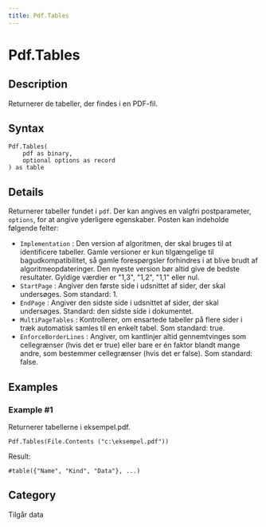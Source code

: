 ```yaml
---
title: Pdf.Tables
---
```


# Pdf.Tables


## Description

Returnerer de tabeller, der findes i en PDF-fil.


## Syntax

```powerquery
Pdf.Tables(
    pdf as binary,
    optional options as record
) as table
```


## Details

Returnerer tabeller fundet i <code>pdf</code>. Der kan angives en valgfri postparameter, <code>options</code>, for at angive yderligere egenskaber. Posten kan indeholde følgende felter:    <ul><li><code>Implementation</code> : Den version af algoritmen, der skal bruges til at identificere tabeller. Gamle versioner er kun tilg&#230;ngelige til bagudkompatibilitet, s&#229; gamle foresp&#248;rgsler forhindres i at blive brudt af algoritmeopdateringer. Den nyeste version b&#248;r altid give de bedste resultater. Gyldige v&#230;rdier er &quot;1,3&quot;, &quot;1,2&quot;, &quot;1,1&quot; eller nul.</li><li><code>StartPage</code> : Angiver den f&#248;rste side i udsnittet af sider, der skal unders&#248;ges. Som standard: 1.</li><li><code>EndPage</code> : Angiver den sidste side i udsnittet af sider, der skal unders&#248;ges. Standard: den sidste side i dokumentet.</li><li><code>MultiPageTables</code> : Kontrollerer, om ensartede tabeller p&#229; flere sider i tr&#230;k automatisk samles til en enkelt tabel. Som standard: true.</li><li><code>EnforceBorderLines</code> : Angiver, om kantlinjer altid gennemtvinges som cellegr&#230;nser (hvis det er true) eller bare er &#233;n faktor blandt mange andre, som bestemmer cellegr&#230;nser (hvis det er false). Som standard: false.</li></ul>    


## Examples

### Example #1 
Returnerer tabellerne i eksempel.pdf.
```powerquery
Pdf.Tables(File.Contents ("c:\eksempel.pdf"))
```

Result: 
```powerquery
#table({"Name", "Kind", "Data"}, ...)
```




## Category
Tilgår data
